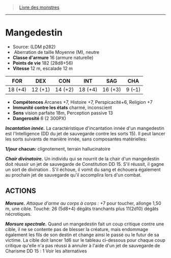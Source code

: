 ﻿> [Livre des monstres](tome_of_beasts.md)

---

# Mangedestin

- Source: (LDM p282)
-  Aberration de taille Moyenne (M), neutre
- **Classe d'armure** 16 (armure naturelle)
- **Points de vie** 182 (28d8+56)
- **Vitesse** 12 m, escalade 12 m

|FOR|DEX|CON|INT|SAG|CHA|
|---|---|---|---|---|---|
|18 (+4)|12 (+1)|14 (+2)|18 (+4)|16 (+3)|9 (–1)|

- **Compétences** Arcanes +7, Histoire +7, Perspicacité+6, Religion +7
- **Immunité contre les états** charmé, inconscient
- **Sens** vision parfaite 18m, Perception passive 13
- **Dangerosité** 6 (2 300PX)

**_Incantation innée._** La caractéristique d'incantation innée d'un mangedestin est l'Intelligence (DD du jet de sauvegarde contre les sorts 15). Il peut lancer les sorts suivants de manière innée, sans composantes matérielles:

**1/jour chacun:** clignotement, terrain hallucinatoire

**_Chair divinatoire._** Un individu qui se nourrit de la chair d'un mangedestin doit réussir un jet de sauvegarde de Constitution DD 15. S'il réussit, il gagne un sort de divination . S'il échoue, il vomit du sang et échouera également au prochain jet de sauvegarde qu'il accomplira lors d'un combat.

## ACTIONS

**_Morsure._** _Attaque d'arme au corps à corps :_ +7 pour toucher, allonge 1,50 m, une cible. Touché: 26 (5d8+4) dégâts tranchants plus 11(2d10) dégâts nécrotiques.

**_Morsure spectrale._** Quand un mangedestin fait un coup critique contre une cible, il ne se contente pas de blesser la créature, mais endommage également les fils de son destin et change ainsi le passé ou le futur de sa victime. La cible doit lancer 1d6 sur le tableau ci-dessous pour chaque coup critique qu'elle n'a pas réussi à annuler à l'aide d'un jet de sauvegarde de Charisme DD 15 : 1 Voir les alternatives

